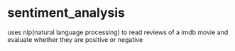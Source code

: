 # sentiment_analysis
uses nlp(natural language processing) to read reviews of a imdb movie and evaluate whether they are positive or negative
